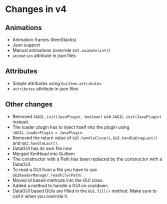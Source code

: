 # Changes in v4

## Animations
- Animation frames (ItemStacks)
- Json support
- Manual animations (override ``GUI.animate(int)``)
- ``animation`` attribute in json files

## Attributes
- Simple attributes using ``GuiItem.attributes``
- ``attributes`` attribute in json files

## Other changes
- Removed ``JAGIL.init(JavaPlugin, boolean)`` use ``JAGIL.init(JavaPlugin)`` instead.
- The loader plugin has to inject itself into the plugin using ``JAGIL.loaderPlugin = JavaPlugin``.
- Removed the return value of ``GUI.handleClose()``, ``GUI.handleDragLast()`` and ``GUI.handleLast()``.
- DataGUI has its own file now
- Merged XmlHead into GuiItem
- The constructor with a Path has been replaced by the constructor with a DataGUI.
- To read a GUI from a file you have to use ``GUIReaderManager.readFile(Path)``.
- Moved id based methods into the GUI class.
- Added a method to handle a GUI on cooldown.
- DataGUI based GUIs are filled in the ``GUI.fill()`` method. Make sure to call it when you override it.